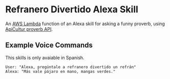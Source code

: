 # Refranero Divertido Alexa Skill
An [AWS Lambda](http://aws.amazon.com/lambda) function of an Alexa skill for asking a funny proverb,  using [ApiCultur proverb API](https://store.apicultur.com/apis/info?name=MezclaRefran&version=1.0.0&provider=MolinodeIdeas).


## Example Voice Commands
This skills is only avaiable in Spanish.
```
User: "Alexa, pregúntale a refranero divertido un refrán"
Alexa: "Más vale pájaro en mano, mangas verdes."
```
